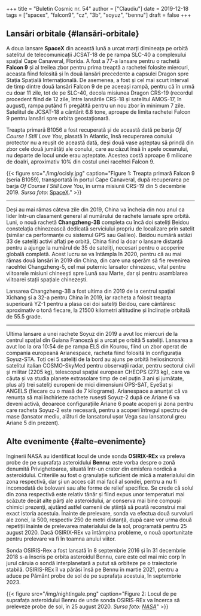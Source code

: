 +++
title = "Buletin Cosmic nr. 54"
author = ["Claudiu"]
date = 2019-12-18
tags = ["spacex", "falcon9", "cz", "3b", "soyuz", "bennu"]
draft = false
+++

## Lansări orbitale {#lansări-orbitale}

A doua lansare **SpaceX** din această lună a urcat marți dimineața pe orbită satelitul de telecomunicații JCSAT-18 de pe rampa SLC-40 a complexului spațial Cape Canaveral, Florida. A fost a 77-a lansare pentru o rachetă **Falcon 9** și al treilea zbor pentru prima treaptă a rachetei folosite miercuri, aceasta fiind folosită și în două lansări precedente a capsulei Dragon spre Stația Spațială Internațională. De asemenea, a fost și cel mai scurt interval de timp dintre două lansări Falcon 9 de pe aceeași rampă, pentru că în urmă cu doar 11 zile, tot de pe SLC-40, decola misiunea Dragon CRS-19 (recordul procedent fiind de 12 zile, între lansările CRS-18 și satelitul AMOS-17, în august), rampa putând fi pregătită pentru un nou zbor în minimum 7 zile. Satelitul de JCSAT-18 a cântărit 6.8 tone, aproape de limita rachetei Falcon 9 pentru lansări spre orbita geostaționară.

Treapta primară B1056 a fost recuperată și de această dată pe barja _Of Course I Still Love You_, plasată în Atlantic, însă recuperarea conului protector nu a reușit de această dată, deși două vase așteptau să prindă din zbor cele două jumătăți ale conului, care au căzut însă în apele oceanului, nu departe de locul unde erau așteptate. Acestea costă aproape 6 milioane de doalri, aproximativ 10% din costul unei racehtei Falcon 9.

{{< figure src="./img/ocisly.jpg" caption="Figure 1: Treapta primară Falcon 9 (seria B1059), transportată în portul Cape Canaveral, după recuperarea pe barja _Of Course I Still Love You_, în urma misiunii CRS-19 din 5 decembrie 2019. _Sursa foto_: [SpaceX](https://www.flickr.com/photos/spacex/49185149122/)." >}}

---

Deși au mai rămas câteva zile din 2019, China va încheia din nou anul ca lider într-un clasament general al numărului de rachete lansate spre orbită. Luni, o nouă rachetă **Changzheng-3B** completa cu încă doi sateliți Beidou constelația chinezească dedicată serviciului propriu de localizare prin satelit (similar ca performanțe cu sistemul GPS sau Galileo). Beidou numără astăzi 33 de sateliți activi aflați pe orbită, China fiind la doar o lansare distanță pentru a ajunge la numărul de 35 de sateliți, necesari pentru o acoperire globală completă. Acest lucru se va întâmpla în 2020, pentru că au mai rămas două lansări în 2019 din China, din care una sperăm să fie revenirea racehtei Changzheng-5, cel mai puternic lansator chinezesc, vital pentru viitoarele misiuni chineești spre Lună sau Marte, dar și pentru asamblarea viitoarei stații spațiale chinezești.

Lansarea Changzheng-3B a fost ultima din 2019 de la centrul spațial Xichang și a 32-a pentru China în 2019, iar racheta a folosit treapta superioară YZ-1 pentru a plasa cei doi sateliți Beidou, care cântăresc aproximativ o tonă fiecare, la 21500 kilometri altitudine și înclinație orbitală de 55.5 grade.

---

Ultima lansare a unei rachete Soyuz din 2019 a avut loc miercuri de la centrul spațial din Guiana Franceză și a urcat pe orbită 5 sateliți. Lansarea a avut loc la ora 10:54 de pe rampa ELS din Kourou, fiind un zbor operat de compania europeană Arianespace, racheta fiind folosită în configurația Soyuz-STA. Toți cei 5 sateliți de la bord au ajuns pe orbită heliosincronă: satelitul italian COSMO-SkyMed pentru observații radar, pentru sectorul civil și militar (2205 kg), telescopul spațial european CHEOPS (273 kg), care va căuta și va studia planete extrasolare timp de cel puțin 3 ani și jumătate, plus alți trei sateliți europeni de mici dimensiuni OPS-SAT, EyeSat și ANGELS (fiecare cu o masă de 7 kilograme). Arianespace a anunțat că va renunța să mai închirieze rachete rusești Soyuz-2 după ce Ariane 6 va deveni activă, deoarece configurațiile Ariane 6 poate acoperi și zona pentru care racheta Soyuz-2 este necesară, pentru a acoperi întregul spectru de mase (lansator mediu, alături de lansatorul ușor Vega sau lansatorul greu Ariane 5 din prezent).


## Alte evenimente {#alte-evenimente}

Inginerii NASA au identificat locul de unde sonda **OSIRIX-REx** va preleva probe de pe suprafața asteroidului **Bennu**: este vorba despre o zonă denumită Privighetoarea, situată într-un crater din emisfera nordică a asteroidului. Criteriile au fost o granulație suficient de mică a materialului din zona respectivă, dar și un acces cât mai facil al sondei, pentru a nu fi incomodată de bolovani sau alte forme de relief specifice. Se crede că solul din zona respectivă este relativ tânăr și fiind expus unor temperaturi mai scăzute decât alte părți ale asteroidului, ar conserva mai bine compușii chimici prezenți, ajutând astfel oamenii de știință să poată reconstrui mai exact istoria acestuia. Înainte de prelevare, sonda va efectua două survoluri ale zonei, la 500, respectiv 250 de metri distanță, după care vor urma două repetiții înainte de prelevarea materialului de la sol, programată pentru 25 august 2020. Dacă OSIRIX-REx va întâmpina probleme, o nouă oportunitate pentru prelevare va fi în toamna anului viitor.

Sonda OSIRIS-Rex a fost lansată în 8 septembrie 2016 și în 31 decembrie 2018 s-a înscris pe orbita asteroidul Bennu, care este cel mai mic corp în jurul căruia o sondă interplanetară a putut să orbiteze pe o traiectorie stabilă. OSIRIS-REx îl va părăsi însă pe Bennu în martie 2021, pentru a aduce pe Pământ probe de sol de pe suprafața acestuia, în septembrie 2023.

{{< figure src="/img/nightingale.png" caption="Figure 2: Locul de pe suprafața asteroidului Bennu de unde sonda OSIRIS-REx va încerca să preleveze probe de sol, în 25 august 2020. _Sursa foto: [NASA](https://www.nasa.gov/press-release/x-marks-the-spot-nasa-selects-site-for-asteroid-sample-collection/)_" >}}